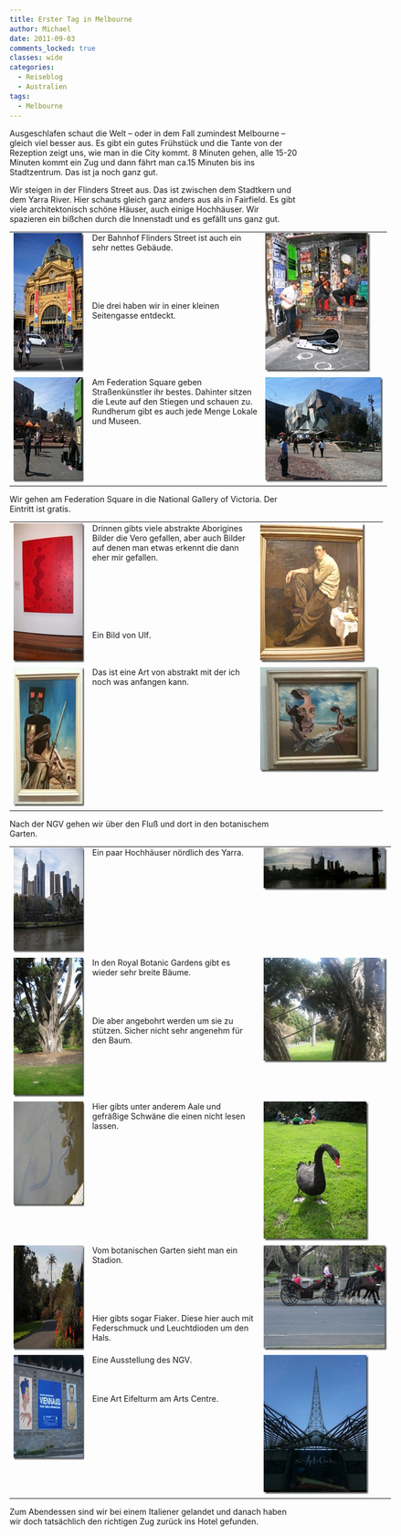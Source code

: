 ```yaml
---
title: Erster Tag in Melbourne
author: Michael
date: 2011-09-03
comments_locked: true
classes: wide
categories:
  - Reiseblog
  - Australien
tags:
  - Melbourne
---
```


<p>Ausgeschlafen schaut die Welt &ndash; oder in dem Fall zumindest Melbourne &ndash; gleich viel besser aus. Es gibt ein gutes Fr&uuml;hst&uuml;ck und die Tante von der Rezeption zeigt uns, wie man in die City kommt. 8 Minuten gehen, alle 15-20 Minuten kommt ein Zug und dann f&auml;hrt man ca.15 Minuten bis ins Stadtzentrum. Das ist ja noch ganz gut.</p>
<p>Wir steigen in der Flinders Street aus. Das ist zwischen dem Stadtkern und dem Yarra River. Hier schauts gleich ganz anders aus als in Fairfield. Es gibt viele architektonisch sch&ouml;ne H&auml;user, auch einige Hochh&auml;user. Wir spazieren ein bi&szlig;chen durch die Innenstadt und es gef&auml;llt uns ganz gut.</p>
<table style="width: 661px;" border="0" cellspacing="0" cellpadding="2">
<tbody>
<tr>
<td valign="top" width="133"><a href="/assets/images/2011/09/DSCN1513.jpg"><img src="/assets/images/2011/09/DSCN1513_thumb.jpg" width="184" height="244" alt="DSCN1513" border="0" /></a></td>
<td valign="top" width="304">Der Bahnhof Flinders Street ist auch ein sehr nettes Geb&auml;ude. <br /> <br /> <br /> <br /> <br /> <br />Die drei haben wir in einer kleinen Seitengasse entdeckt.</td>
<td valign="top" width="222"><a href="/assets/images/2011/09/DSCN1519.jpg"><img src="/assets/images/2011/09/DSCN1519_thumb.jpg" width="184" height="244" alt="DSCN1519" border="0" /></a></td>
</tr>
<tr>
<td valign="top" width="133"><a href="/assets/images/2011/09/IMG_1009.jpg"><img src="/assets/images/2011/09/IMG_1009_thumb.jpg" width="244" height="184" alt="IMG_1009" border="0" /></a></td>
<td valign="top" width="304">Am Federation Square geben Stra&szlig;enk&uuml;nstler ihr bestes. Dahinter sitzen die Leute auf den Stiegen und schauen zu. Rundherum gibt es auch jede Menge Lokale und Museen.</td>
<td valign="top" width="222"><a href="/assets/images/2011/09/IMG_1012.jpg"><img src="/assets/images/2011/09/IMG_1012_thumb.jpg" width="244" height="184" alt="IMG_1012" border="0" /></a></td>
</tr>
</tbody>
</table>
<p>Wir gehen am Federation Square in die National Gallery of Victoria. Der Eintritt ist gratis.</p>
<table style="width: 654px;" border="0" cellspacing="0" cellpadding="2">
<tbody>
<tr>
<td valign="top" width="133"><a href="/assets/images/2011/09/DSCN1524.jpg"><img src="/assets/images/2011/09/DSCN1524_thumb.jpg" width="184" height="244" alt="DSCN1524" border="0" /></a></td>
<td valign="top" width="296">Drinnen gibts viele abstrakte Aborigines Bilder die Vero gefallen, aber auch Bilder auf denen man etwas erkennt die dann eher mir gefallen. <br /> <br /> <br /> <br /> <br /> <br /> <br /> <br />Ein Bild von Ulf.</td>
<td valign="top" width="223"><a href="/assets/images/2011/09/DSCN1538.jpg"><img src="/assets/images/2011/09/DSCN1538_thumb.jpg" width="184" height="244" alt="DSCN1538" border="0" /></a></td>
</tr>
<tr>
<td valign="top" width="133"><a href="/assets/images/2011/09/IMG_1014.jpg"><img src="/assets/images/2011/09/IMG_1014_thumb.jpg" width="184" height="244" alt="IMG_1014" border="0" /></a></td>
<td valign="top" width="296">Das ist eine Art von abstrakt mit der ich noch was anfangen kann.</td>
<td valign="top" width="223"><a href="/assets/images/2011/09/IMG_1019.jpg"><img src="/assets/images/2011/09/IMG_1019_thumb.jpg" width="244" height="184" alt="IMG_1019" border="0" /></a></td>
</tr>
</tbody>
</table>
<p>Nach der NGV gehen wir &uuml;ber den Flu&szlig; und dort in den botanischem Garten.</p>
<table style="width: 668px;" border="0" cellspacing="0" cellpadding="2">
<tbody>
<tr>
<td valign="top" width="133"><a href="/assets/images/2011/09/DSCN1541.jpg"><img src="/assets/images/2011/09/DSCN1541_thumb.jpg" width="244" height="184" alt="DSCN1541" border="0" /></a></td>
<td valign="top" width="301">Ein paar Hochh&auml;user n&ouml;rdlich des Yarra.</td>
<td valign="top" width="232"><a href="/assets/images/2011/09/Panorama.jpg"><img src="/assets/images/2011/09/Panorama_thumb.jpg" width="244" height="75" alt="Panorama" border="0" /></a></td>
</tr>
<tr>
<td valign="top" width="133"><a href="/assets/images/2011/09/DSCN1548.jpg"><img src="/assets/images/2011/09/DSCN1548_thumb.jpg" width="184" height="244" alt="DSCN1548" border="0" /></a></td>
<td valign="top" width="301">In den Royal Botanic Gardens gibt es wieder sehr breite B&auml;ume. <br /> <br /> <br /> <br /> <br />Die aber angebohrt werden um sie zu st&uuml;tzen. Sicher nicht sehr angenehm f&uuml;r den Baum.</td>
<td valign="top" width="232"><a href="/assets/images/2011/09/IMG_1024.jpg"><img src="/assets/images/2011/09/IMG_1024_thumb.jpg" width="244" height="184" alt="IMG_1024" border="0" /></a></td>
</tr>
<tr>
<td valign="top" width="133"><a href="/assets/images/2011/09/DSCN1552.jpg"><img src="/assets/images/2011/09/DSCN1552_thumb.jpg" width="244" height="184" alt="DSCN1552" border="0" /></a></td>
<td valign="top" width="301">Hier gibts unter anderem Aale und gefr&auml;&szlig;ige Schw&auml;ne die einen nicht lesen lassen.</td>
<td valign="top" width="232"><a href="/assets/images/2011/09/DSCN1555.jpg"><img src="/assets/images/2011/09/DSCN1555_thumb.jpg" width="184" height="244" alt="DSCN1555" border="0" /></a></td>
</tr>
<tr>
<td valign="top" width="133"><a href="/assets/images/2011/09/DSCN1560.jpg"><img src="/assets/images/2011/09/DSCN1560_thumb.jpg" width="244" height="184" alt="DSCN1560" border="0" /></a></td>
<td valign="top" width="301">Vom botanischen Garten sieht man ein Stadion. <br /> <br /> <br /> <br /> <br /> <br />Hier gibts sogar Fiaker. Diese hier auch mit Federschmuck und Leuchtdioden um den Hals.</td>
<td valign="top" width="232"><a href="/assets/images/2011/09/DSCN1567.jpg"><img src="/assets/images/2011/09/DSCN1567_thumb.jpg" width="244" height="184" alt="DSCN1567" border="0" /></a></td>
</tr>
<tr>
<td valign="top" width="133"><a href="/assets/images/2011/09/DSCN1570.jpg"><img src="/assets/images/2011/09/DSCN1570_thumb.jpg" width="244" height="184" alt="DSCN1570" border="0" /></a></td>
<td valign="top" width="301">Eine Ausstellung des NGV. <br /> <br /> <br /> <br />Eine Art Eifelturm am Arts Centre.</td>
<td valign="top" width="232"><a href="/assets/images/2011/09/IMG_1029.jpg"><img src="/assets/images/2011/09/IMG_1029_thumb.jpg" width="184" height="244" alt="IMG_1029" border="0" /></a></td>
</tr>
</tbody>
</table>
<p>Zum Abendessen sind wir bei einem Italiener gelandet und danach haben wir doch tats&auml;chlich den richtigen Zug zur&uuml;ck ins Hotel gefunden.</p>
